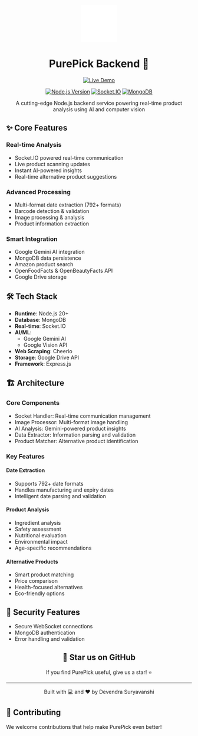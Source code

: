<div align="center">
  <img src="public\assets\PurePick-logo-white.png" alt="PurePick Logo" width="100"/>
  
  # PurePick Backend 🚀

  [![Live Demo](https://img.shields.io/badge/LIVE_DEMO-Try_PurePick_→-4F46E5?style=for-the-badge&labelColor=000000&logo=vercel&logoColor=white)](https://purepick.vercel.app/)
  
  [![Node.js Version](https://img.shields.io/badge/node-20.x-brightgreen.svg)](https://nodejs.org/)
  [![Socket.IO](https://img.shields.io/badge/Socket.IO-v4.7.5-blue.svg)](https://socket.io/)
  [![MongoDB](https://img.shields.io/badge/MongoDB-v8.5-green.svg)](https://www.mongodb.com/)

  A cutting-edge Node.js backend service powering real-time product analysis using AI and computer vision
</div>

## ✨ Core Features

### Real-time Analysis
- Socket.IO powered real-time communication
- Live product scanning updates
- Instant AI-powered insights
- Real-time alternative product suggestions

### Advanced Processing
- Multi-format date extraction (792+ formats)
- Barcode detection & validation
- Image processing & analysis
- Product information extraction

### Smart Integration
- Google Gemini AI integration
- MongoDB data persistence
- Amazon product search
- OpenFoodFacts & OpenBeautyFacts API
- Google Drive storage

## 🛠️ Tech Stack

- **Runtime**: Node.js 20+
- **Database**: MongoDB
- **Real-time**: Socket.IO
- **AI/ML**: 
  - Google Gemini AI
  - Google Vision API
- **Web Scraping**: Cheerio
- **Storage**: Google Drive API
- **Framework**: Express.js

## 🏗️ Architecture

### Core Components
- Socket Handler: Real-time communication management
- Image Processor: Multi-format image handling
- AI Analysis: Gemini-powered product insights
- Data Extractor: Information parsing and validation
- Product Matcher: Alternative product identification

### Key Features

#### Date Extraction
- Supports 792+ date formats
- Handles manufacturing and expiry dates
- Intelligent date parsing and validation

#### Product Analysis
- Ingredient analysis
- Safety assessment
- Nutritional evaluation
- Environmental impact
- Age-specific recommendations

#### Alternative Products
- Smart product matching
- Price comparison
- Health-focused alternatives
- Eco-friendly options

## 🔐 Security Features

- Secure WebSocket connections
- MongoDB authentication
- Error handling and validation

<div align="center">
  
  ## 🌟 Star us on GitHub
  
  If you find PurePick useful, give us a star! ⭐
  
  ---
  Built with 💻 and ❤️ by Devendra Suryavanshi
</div>

## 🤝 Contributing

We welcome contributions that help make PurePick even better!